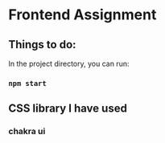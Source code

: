 # Frontend Assignment



## Things to do:

In the project directory, you can run:

### `npm start`


## CSS library I have used 
### chakra ui



